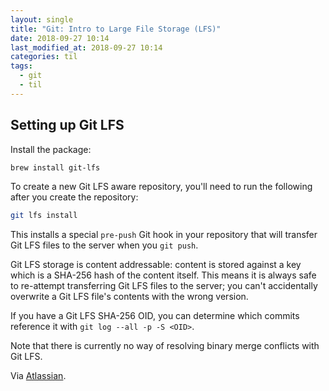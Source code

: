 ```yaml
---
layout: single
title: "Git: Intro to Large File Storage (LFS)"
date: 2018-09-27 10:14
last_modified_at: 2018-09-27 10:14
categories: til
tags:
  - git
  - til
---
```


## Setting up Git LFS

Install the package:

```bash
brew install git-lfs
```

To create a new Git LFS aware repository, you'll need to run the following after you create the repository:

```bash
git lfs install
```

This installs a special `pre-push` Git hook in your repository that will transfer Git LFS files to the server when you
`git push`.

Git LFS storage is content addressable:
content is stored against a key which is a SHA-256 hash of the content itself.
This means it is always safe to re-attempt transferring Git LFS files to the server;
you can't accidentally overwrite a Git LFS file's contents with the wrong version.

If you have a Git LFS SHA-256 OID,
you can determine which commits reference it with `git log --all -p -S <OID>`.

Note that there is currently no way of resolving binary merge conflicts with Git LFS.

Via [Atlassian](https://www.atlassian.com/git/tutorials/git-lfs).

